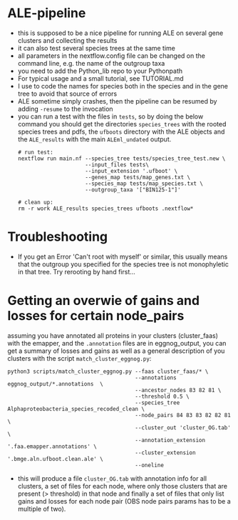 # ALE-pipeline

- this is supposed to be a nice pipeline for running ALE on several gene clusters and collecting the results
- it can also test several species trees at the same time
- all parameters in the nextflow.config file can be changed on the command line, e.g. the name of the outgroup taxa
- you need to add the Python_lib repo to your Pythonpath
- For typical usage and a small tutorial, see TUTORIAL.md
- I use to code the names for species both in the species and in the gene tree to avoid that source of errors
- ALE sometime simply crashes, then the pipeline can be resumed by adding `-resume` to the invocation
- you can run a test with the files in `tests`, so by doing the below command you should get the directories `species_trees` with the rooted species trees and pdfs, the `ufboots` directory with the ALE objects and the `ALE_results` with the main `ALEml_undated` output.
  ```
  # run test:
  nextflow run main.nf --species_tree tests/species_tree_test.new \
                       --input_files tests\
                       --input_extension '.ufboot' \
                       --genes_map tests/map_genes.txt \
                       --species_map tests/map_species.txt \
                       --outgroup_taxa '["BIN125-1"]'

  # clean up:
  rm -r work ALE_results species_trees ufboots .nextflow*
  ```

# Troubleshooting
* If you get an Error 'Can't root with myself' or similar, this usually means that the outgroup you specified for the species tree is not monophyletic in that tree. Try rerooting by hand first...


# Getting an overwie of gains and losses for certain node_pairs
assuming you have annotated all proteins in your clusters (cluster_faas) with the emapper, and the `.annotation` files are in eggnog_output, you can get a summary of losses and gains as well as a general description of you clusters with the script `match_cluster_eggnog.py`:
```
python3 scripts/match_cluster_eggnog.py --faas cluster_faas/* \
                                        --annotations eggnog_output/*.annotations  \
                                        --ancestor_nodes 83 82 81 \
                                        --threshold 0.5 \
                                        --species_tree Alphaproteobacteria_species_recoded_clean \
                                        --node_pairs 84 83 83 82 82 81 \
                                        --cluster_out 'cluster_OG.tab' \
                                        --annotation_extension '.faa.emapper.annotations' \
                                        --cluster_extension '.bmge.aln.ufboot.clean.ale' \
                                        --oneline
```
* this will produce a file `cluster_OG.tab` with annotation info for all clusters, a set of files for each node, where only those clusters that are present (> threshold) in that node and finally a set of files that only list gains and losses for each node pair (OBS node pairs params has to be a multiple of two).
